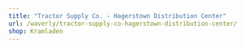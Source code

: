 ```yaml
---
title: "Tractor Supply Co. - Hagerstown Distribution Center"
url: /waverly/tractor-supply-co-hagerstown-distribution-center/
shop: Kramladen
---
```

